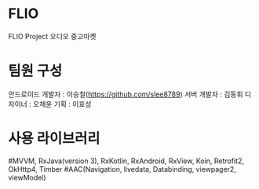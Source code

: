# FLIO
FLIO Project 오디오 중고마켓

# 팀원 구성
안드로이드 개발자 : 이승철(https://github.com/slee8789)
서버 개발자 : 김동휘
디자이너 : 오채윤
기획 : 이효성

# 사용 라이브러리
#MVVM, RxJava(version 3), RxKotlin, RxAndroid, RxView, Koin, Retrofit2, OkHttp4, Timber
#AAC(Navigation, livedata, Databinding, viewpager2, viewModel)
